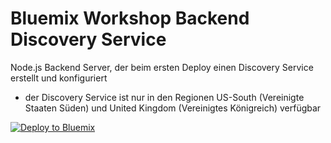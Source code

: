# Bluemix Workshop Backend Discovery Service

Node.js Backend Server, der beim ersten Deploy einen Discovery Service erstellt und konfiguriert

- der Discovery Service ist nur in den Regionen US-South (Vereinigte Staaten Süden) und United Kingdom (Vereinigtes Königreich) verfügbar

[![Deploy to Bluemix](https://developer.ibm.com/devops-services/wp-content/uploads/sites/42/2016/05/create_toolchain_button.png)](https://bluemix.net/deploy?repository=https://github.com/mwiegand/bx-ws-learning.git)

